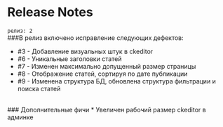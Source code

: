# Release Notes

`релиз: 2`
<br>
###В релиз включено исправление следующих дефектов:
* #3 - Добавление визуальных штук в ckeditor
* #6 - Уникальные заголовки статей
* #7 - Изменен максимально допущенный размер страницы
* #8 - Отображение статей, сортируя по дате публикации
* #9 - Изменена структура БД, обновлена структура фильтрации и поиска статей
<br>
### Дополнительные фичи
* Увеличен рабочий размер ckeditor в админке
